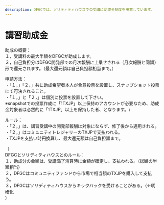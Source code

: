 ```yaml
---
description: DFGCでは、ソリディティハウスでの受講に助成金制度を用意しています。
---
```


# 講習助成金

助成の概要：\
１，受講料の最大半額をDFGCが助成します。\
２，自己負担分はDFGC開発部での月次報酬に上乗せされる（月次報酬と同額）形で還元されます。（最大還元額は自己負担額相当まで。）



申請方法：\
・「１，」「２，」共に助成希望者本人が合意投票を設置し、スナップショット投票にて可決されること。\
・「１，」と「２，」は個別に投票を設置して下さい。\
※snapshotでの投票作成に「1TXJP」以上保持のアカウントが必要なため、助成金対象者は必然的に「1TXJP」以上を保持した者、となります。\


ルール：\
・「２，」は、講習受講中の開発部報酬は対象にならず、修了後から適用される。\
・「２，」はコミュニティトレジャリーのTXJPで支払われる。\
・TXJPを支払い時円換算し、最大還元額は自己負担額まで。



（\
DFGCとソリディティハウスとのルール：\
１，助成分の金額は、受講満了清算時に金額が確定し、支払われる。（総額の半額相当）\
２，DFGCはコミュニティファンドから市場で相当額のTXJPを購入して支払う。\
３，DFGCはソリディティハウスからキックバックを受けることがある。（←明確化\
）
